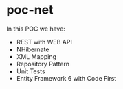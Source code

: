 poc-net
=============================

In this POC we have:

- REST with WEB API
- NHibernate
- XML Mapping
- Repository Pattern
- Unit Tests
- Entity Framework 6 with Code First